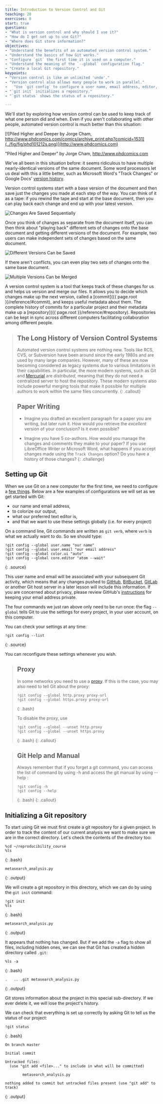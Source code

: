 ```yaml
---
title: Introduction to Version Control and Git
teaching: 20
exercises: 0
start: true
questions:
- "What is version control and why should I use it?"
- "How do I get set up to use Git?"
- "Where does Git store information?"
objectives:
- "Understand the benefits of an automated version control system."
- "Understand the basics of how Git works."
- "Configure `git` the first time it is used on a computer."
- "Understand the meaning of the `--global` configuration flag."
- "Create a local Git repository."
keypoints:
- "Version control is like an unlimited 'undo'."
- "Version control also allows many people to work in parallel."
-   "Use `git config` to configure a user name, email address, editor, and other preferences once per machine."
- "`git init` initializes a repository."
- "`git status` shows the status of a repository."

---
```


We'll start by exploring how version control can be used
to keep track of what one person did and when.
Even if you aren't collaborating with other people,
automated version control is much better than this situation:

[![Piled Higher and Deeper by Jorge Cham, http://www.phdcomics.com/comics/archive_print.php?comicid=1531](../fig/fig/phd101212s.png)](http://www.phdcomics.com)

"Piled Higher and Deeper" by Jorge Cham, http://www.phdcomics.com

We've all been in this situation before: it seems ridiculous to have
multiple nearly-identical versions of the same document. Some word
processors let us deal with this a little better, such as Microsoft
Word's "Track Changes" or Google Docs' [version
history](https://support.google.com/docs/answer/190843?hl=en).

Version control systems start with a base version of the document and
then save just the changes you made at each step of the way. You can
think of it as a tape: if you rewind the tape and start at the base
document, then you can play back each change and end up with your
latest version.

![Changes Are Saved Sequentially](../fig/fig/play-changes.svg)

Once you think of changes as separate from the document itself, you
can then think about "playing back" different sets of changes onto the
base document and getting different versions of the document. For
example, two users can make independent sets of changes based on the
same document.

![Different Versions Can be Saved](../fig/fig/versions.svg)

If there aren't conflicts, you can even play two sets of changes onto the same base document.

![Multiple Versions Can be Merged](../fig/fig/merge.svg)

A version control system is a tool that keeps track of these changes for us and
helps us version and merge our files. It allows you to
decide which changes make up the next version, called a
[commit]({{ page.root }}/reference/#commit), and keeps useful metadata about them. The
complete history of commits for a particular project and their metadata make up
a [repository]({{ page.root }}/reference/#repository). Repositories can be kept in sync
across different computers facilitating collaboration among different people.

> ## The Long History of Version Control Systems
>
> Automated version control systems are nothing new.
> Tools like RCS, CVS, or Subversion have been around since the early 1980s and are used by many large companies.
> However, many of these are now becoming considered as legacy systems due to various limitations in their capabilities.
> In particular, the more modern systems, such as Git and [Mercurial](http://swcarpentry.github.io/hg-novice/)
> are *distributed*, meaning that they do not need a centralized server to host the repository.
> These modern systems also include powerful merging tools that make it possible for multiple authors to work within
> the same files concurrently.
{: .callout}

> ## Paper Writing
>
> *   Imagine you drafted an excellent paragraph for a paper you are writing, but later ruin it. How would you retrieve
>     the *excellent* version of your conclusion? Is it even possible?
>
> *   Imagine you have 5 co-authors. How would you manage the changes and comments they make to your paper?
>     If you use LibreOffice Writer or Microsoft Word, what happens if you accept changes made using the
>     `Track Changes` option? Do you have a history of those changes?
{: .challenge}


## Setting up Git
When we use Git on a new computer for the first time, we need to configure a
[few things](http://swcarpentry.github.io/git-novice/02-setup/). Below are a
few examples of configurations we will set as we get started with Git:

*   our name and email address,
*   to colorize our output,
*   what our preferred text editor is,
*   and that we want to use these settings globally (i.e. for every project)

On a command line, Git commands are written as `git verb`,
where `verb` is what we actually want to do. So we should type:

~~~
!git config --global user.name "our name"
!git config --global user.email "our email address"
!git config --global color.ui "auto"
!git config --global core.editor "atom --wait"
~~~
{: .source}

This user name and email will be associated with your subsequent Git activity,
which means that any changes pushed to [GitHub](http://github.com/),
[BitBucket](http://bitbucket.org/), [GitLab](http://gitlab.com/) or another Git
host server in a later lesson will include this information. If you are
concerned about privacy, please review GitHub's
[instructions](https://help.github.com/articles/keeping-your-email-address-private/)
 for keeping your email address private.


The four commands we just ran above only need to be run once: the flag `--global` tells Git
to use the settings for every project, in your user account, on this computer.

You can check your settings at any time:

~~~
!git config --list
~~~
{: .source}

You can reconfigure these settings whenever you wish.

> ## Proxy
>
> In some networks you need to use a
> [proxy](https://en.wikipedia.org/wiki/Proxy_server). If this is the case, you
> may also need to tell Git about the proxy:
>
> ~~~
> !git config --global http.proxy proxy-url
> !git config --global https.proxy proxy-url
> ~~~
> {: .bash}
>
> To disable the proxy, use
>
> ~~~
> !git config --global --unset http.proxy
> !git config --global --unset https.proxy
> ~~~
> {: .bash}
{: .callout}

> ## Git Help and Manual
>
> Always remember that if you forget a git command, you can access the list of command by using -h and access the git manual by using --help :
>
> ~~~
> !git config -h
> !git config --help
> ~~~
> {: .bash}
{: .callout}


## Initializing a Git repository

To start using Git we must first create a git repository for a given project. In
order to track the content of our current analysis we want to make sure we are
in the correct directory. Let's check the contents of the directory too:

~~~
%cd ~/reproducibility_course
%ls
~~~
{: .bash}

~~~
metasearch_analysis.py
~~~
{: .output}

We will create a git repository in this directory, which we can do by using the
`git init` command:

~~~
!git init
%ls
~~~
{: .bash}

~~~
metasearch_analysis.py
~~~
{: .output}

It appears that nothing has changed. But if we add the `-a` flag to show all
files, including hidden ones, we can see that Git has created a hidden directory
called `.git`:

~~~
%ls -a
~~~
{: .bash}

~~~
.   .. .git metasearch_analysis.py
~~~
{: .output}

Git stores information about the project in this special sub-directory. If we
ever delete it, we will lose the project's history.

We can check that everything is set up correctly by asking Git to tell us the
status of our project:

~~~
!git status
~~~
{: .bash}

~~~
On branch master

Initial commit

Untracked files:
  (use "git add <file>..." to include in what will be committed)

        metasearch_analysis.py

nothing added to commit but untracked files present (use "git add" to track)
~~~
{: .output}


